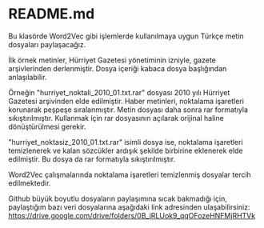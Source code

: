 
# README.md 

Bu klasörde Word2Vec gibi işlemlerde kullanılmaya uygun Türkçe metin dosyaları paylaşacağız. 

İlk örnek metinler, Hürriyet Gazetesi yönetiminin izniyle, gazete arşivlerinden derlenmiştir. Dosya içeriği kabaca dosya başlığından anlaşılabilir. 

Örneğin "hurriyet_noktali_2010_01.txt.rar" dosyası 2010 yılı Hürriyet Gazetesi arşivinden elde edilmiştir. Haber metinleri, noktalama işaretleri korunarak peşpeşe sıralanmıştır. Metin dosyası daha sonra rar formatıyla sıkıştırılmıştır. Kullanmak için rar dosyasının açılarak orijinal haline dönüştürülmesi gerekir. 

"hurriyet_noktasiz_2010_01.txt.rar" isimli dosya ise, noktalama işaretleri temizlenerek ve kalan sözcükler ardışık şekilde birbirine eklenerek elde edilmiştir. Bu dosya da rar formatıyla sıkıştırılmıştır. 

Word2Vec çalışmalarında noktalama işaretleri temizlenmiş dosyalar tercih edilmektedir.

Github büyük boyutlu dosyaların paylaşımına sıcak bakmadığı için, paylaştığım bazı veri dosyalarına aşağıdaki link adresinden ulaşabilirsiniz:
https://drive.google.com/drive/folders/0B_iRLUok9_qqOFozeHNFMjRHTVk


